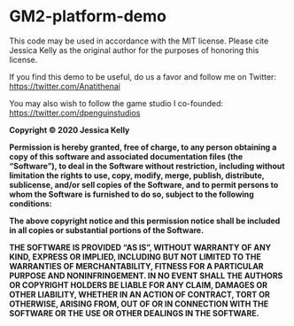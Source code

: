# GM2-platform-demo

This code may be used in accordance with the MIT license. Please cite Jessica Kelly as the original author for the purposes of honoring this license. 

If you find this demo to be useful, do us a favor and follow me on Twitter: https://twitter.com/Anatithenai

You may also wish to follow the game studio I co-founded: https://twitter.com/dpenguinstudios 

**Copyright © 2020 Jessica Kelly**

**Permission is hereby granted, free of charge, to any person obtaining a copy of this software and associated documentation files (the “Software”), to deal in the Software without restriction, including without limitation the rights to use, copy, modify, merge, publish, distribute, sublicense, and/or sell copies of the Software, and to permit persons to whom the Software is furnished to do so, subject to the following conditions:**

**The above copyright notice and this permission notice shall be included in all copies or substantial portions of the Software.**

**THE SOFTWARE IS PROVIDED “AS IS”, WITHOUT WARRANTY OF ANY KIND, EXPRESS OR IMPLIED, INCLUDING BUT NOT LIMITED TO THE WARRANTIES OF MERCHANTABILITY, FITNESS FOR A PARTICULAR PURPOSE AND NONINFRINGEMENT. IN NO EVENT SHALL THE AUTHORS OR COPYRIGHT HOLDERS BE LIABLE FOR ANY CLAIM, DAMAGES OR OTHER LIABILITY, WHETHER IN AN ACTION OF CONTRACT, TORT OR OTHERWISE, ARISING FROM, OUT OF OR IN CONNECTION WITH THE SOFTWARE OR THE USE OR OTHER DEALINGS IN THE SOFTWARE.**
